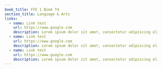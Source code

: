 ```yaml
---
book_title: FFE 1 Bim4 T4
section_title: Language & Arts
links:
  - name: Link test
    url: https://www.google.com
    description: Lorem ipsum dolor sit amet, consectetur adipiscing elit. Maecenas porttitor diam cursus ligula tristique bibendum.
  - name: Link test
    url: https://www.google.com
    description: Lorem ipsum dolor sit amet, consectetur adipiscing elit. Maecenas porttitor diam cursus ligula tristique bibendum.
  - name: Link test
    url: https://www.google.com
    description: Lorem ipsum dolor sit amet, consectetur adipiscing elit. Maecenas porttitor diam cursus ligula tristique bibendum.
---
```

